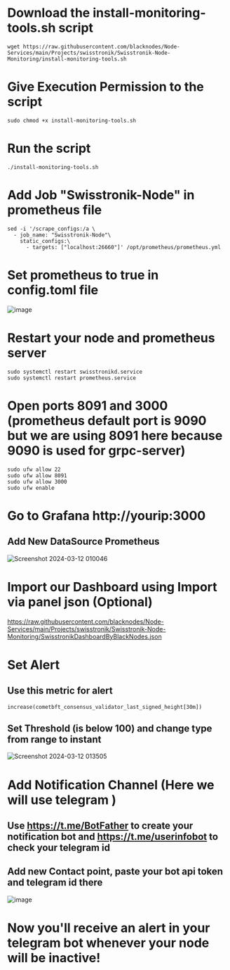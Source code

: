 # Download the install-monitoring-tools.sh script
```
wget https://raw.githubusercontent.com/blacknodes/Node-Services/main/Projects/swisstronik/Swisstronik-Node-Monitoring/install-monitoring-tools.sh
```
# Give Execution Permission to the script 
```
sudo chmod +x install-monitoring-tools.sh
```

# Run the script 
```
./install-monitoring-tools.sh
```

# Add Job "Swisstronik-Node" in prometheus file 
```
sed -i '/scrape_configs:/a \
  - job_name: "Swisstronik-Node"\
    static_configs:\
      - targets: ["localhost:26660"]' /opt/prometheus/prometheus.yml
```
# Set prometheus to true in config.toml file 
![image](https://github.com/blacknodes/Node-Services/assets/85839823/78fc8d75-9841-45c5-bdc9-89852e8fcca4)

# Restart your node and prometheus server
```
sudo systemctl restart swisstronikd.service
sudo systemctl restart prometheus.service
```


# Open ports 8091 and 3000 (prometheus default port is 9090 but we are using 8091 here because 9090 is used for grpc-server) 
```
sudo ufw allow 22
sudo ufw allow 8091
sudo ufw allow 3000
sudo ufw enable
```

# Go to Grafana http://yourip:3000
## Add New DataSource Prometheus
![Screenshot 2024-03-12 010046](https://github.com/blacknodes/Node-Services/assets/85839823/c0d0a9f0-a707-4bbc-b08b-0886a996ddfc)

# Import our Dashboard using Import via panel json (Optional)
https://raw.githubusercontent.com/blacknodes/Node-Services/main/Projects/swisstronik/Swisstronik-Node-Monitoring/SwisstronikDashboardByBlackNodes.json

# Set Alert 
## Use this metric for alert 
```
increase(cometbft_consensus_validator_last_signed_height[30m])
```
## Set Threshold (is below 100) and change type from range to instant
![Screenshot 2024-03-12 013505](https://github.com/blacknodes/Node-Services/assets/85839823/ebbcddfc-634b-4ff8-994f-16ad47e882a5)

# Add Notification Channel (Here we will use telegram )
## Use https://t.me/BotFather to create your notification bot and https://t.me/userinfobot to check your telegram id
## Add new Contact point, paste your bot api token and telegram id there
![image](https://github.com/blacknodes/Node-Services/assets/85839823/a8d66cdd-c497-4ffd-814e-f030faff848b)

# Now you'll receive an alert in your telegram bot whenever your node will be inactive!
